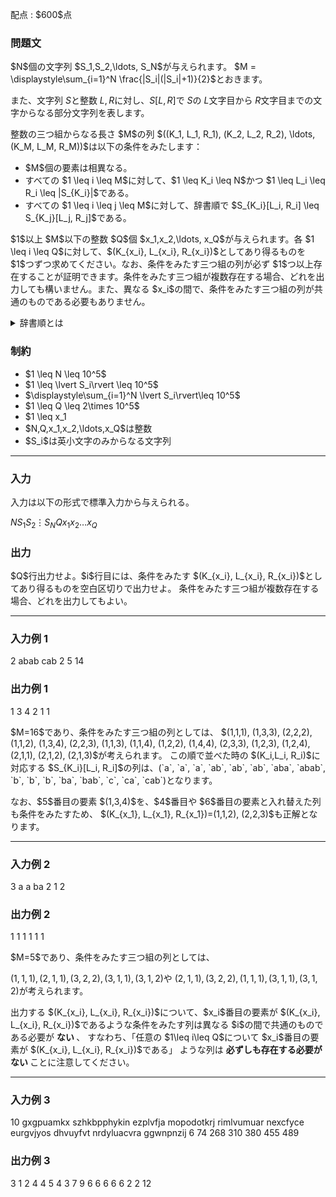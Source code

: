 
<div>

<span>

<span>

<p>
配点 : $600$点
</p>

<div>

<section>

### **問題文**

<p>
$N$個の文字列 $S_1,S_2,\ldots, S_N$が与えられます。
$M = \displaystyle\sum_{i=1}^N \frac{|S_i|(|S_i|+1)}{2}$とおきます。

また、文字列 $S$と整数 $L, R$に対し、$S[L, R]$で $S$の $L$文字目から $R$文字目までの文字からなる部分文字列を表します。
</p>

<p>
整数の三つ組からなる長さ $M$の列 $((K_1, L_1, R_1), (K_2, L_2, R_2), \ldots, (K_M, L_M, R_M))$は以下の条件をみたします：
</p>

<ul>

<li>
$M$個の要素は相異なる。
</li>

<li>
すべての $1 \leq i \leq M$に対して、$1 \leq K_i \leq N$かつ $1 \leq L_i \leq R_i \leq |S_{K_i}|$である。
</li>

<li>
すべての $1 \leq i \leq j \leq M$に対して、辞書順で $S_{K_i}[L_i, R_i] \leq S_{K_j}[L_j, R_j]$である。
</li>

</ul>

<p>
$1$以上 $M$以下の整数 $Q$個 $x_1,x_2,\ldots, x_Q$が与えられます。各 $1 \leq i \leq Q$に対して、$(K_{x_i}, L_{x_i}, R_{x_i})$としてあり得るものを $1$つずつ求めてください。なお、条件をみたす三つ組の列が必ず $1$つ以上存在することが証明できます。条件をみたす三つ組が複数存在する場合、どれを出力しても構いません。また、異なる $x_i$の間で、条件をみたす三つ組の列が共通のものである必要もありません。
</p>

<details>

<summary>
辞書順とは
</summary>
$2$つの文字列 $S, T$が以下の条件のいずれかをみたすとき、かつそのときに限り、辞書順で $S \leq T$であると言います。

<ul>

<li>
$|S| \leq |T|$かつ $S = T[1, |S|]$である。 
</li>

<li>
ある $1\leq k\leq \min(|S|, |T|)$が存在し、$1\leq i\leq k-1$について、$S$と $T$の $i$文字目は等しく、$S$の $k$文字目は $T$の $k$文字目よりアルファベット順で真に小さい。  
</li>

</ul>

</details>

</section>

</div>

<div>

<section>

### **制約**

<ul>

<li>
$1 \leq N \leq 10^5$
</li>

<li>
$1 \leq \lvert S_i\rvert \leq 10^5$
</li>

<li>
$\displaystyle\sum_{i=1}^N \lvert S_i\rvert\leq 10^5$
</li>

<li>
$1 \leq Q \leq 2\times 10^5$
</li>

<li>
$1 \leq x_1<x_2<\cdots<x_Q \leq \displaystyle\sum_{i=1}^N \frac{|S_i|(|S_i|+1)}{2}$
</li>

<li>
$N,Q,x_1,x_2,\ldots,x_Q$は整数
</li>

<li>
$S_i$は英小文字のみからなる文字列
</li>

</ul>

</section>

</div>

---

<div>

<div>

<section>

### **入力**

<p>
入力は以下の形式で標準入力から与えられる。
</p>

<div>

$N$$S_1$$S_2$$\vdots$$S_N$$Q$$x_1$$x_2$$\ldots$$x_Q$
</div>

</section>

</div>

<div>

<section>

### **出力**

<p>
$Q$行出力せよ。$i$行目には、条件をみたす $(K_{x_i}, L_{x_i}, R_{x_i})$としてあり得るものを空白区切りで出力せよ。
条件をみたす三つ組が複数存在する場合、どれを出力してもよい。
</p>

</section>

</div>

</div>

---

<div>

<section>

### **入力例 1**

<div>

2
abab
cab
2
5 14

</div>

</section>

</div>

<div>

<section>

### **出力例 1**

<div>

1 3 4
2 1 1

</div>

<p>
$M=16$であり、条件をみたす三つ組の列としては、
 $(1,1,1), (1,3,3), (2,2,2), (1,1,2), (1,3,4), (2,2,3), (1,1,3), (1,1,4), (1,2,2), (1,4,4), (2,3,3), (1,2,3), (1,2,4), (2,1,1), (2,1,2), (2,1,3)$が考えられます。
 この順で並べた時の $(K_i,L_i, R_i)$に対応する $S_{K_i}[L_i, R_i]$の列は、(`a`, `a`, `a`, `ab`, `ab`, `ab`, `aba`,  `abab`, `b`, `b`, `b`, `ba`, `bab`, `c`, `ca`, `cab`)となります。
</p>

<p>
なお、$5$番目の要素 $(1,3,4)$を、$4$番目や $6$番目の要素と入れ替えた列も条件をみたすため、
$(K_{x_1}, L_{x_1}, R_{x_1})=(1,1,2), (2,2,3)$も正解となります。
</p>

</section>

</div>

---

<div>

<section>

### **入力例 2**

<div>

3
a
a
ba
2
1 2

</div>

</section>

</div>

<div>

<section>

### **出力例 2**

<div>

1 1 1
1 1 1

</div>

<p>
$M=5$であり、条件をみたす三つ組の列としては、

$(1,1,1), (2,1,1), (3,2,2), (3,1,1), (3,1,2)$や $(2,1,1), (3,2,2), (1,1,1), (3,1,1), (3,1,2)$が考えられます。
</p>

<p>
出力する $(K_{x_i}, L_{x_i}, R_{x_i})$について、$x_i$番目の要素が $(K_{x_i}, L_{x_i}, R_{x_i})$であるような条件をみたす列は異なる $i$の間で共通のものである必要が 
<strong>
ない
</strong>
、
すなわち、「任意の $1\leq i\leq Q$について $x_i$番目の要素が $(K_{x_i}, L_{x_i}, R_{x_i})$である」
ような列は 
<strong>
必ずしも存在する必要がない
</strong>
ことに注意してください。
</p>

</section>

</div>

---

<div>

<section>

### **入力例 3**

<div>

10
gxgpuamkx
szhkbpphykin
ezplvfja
mopodotkrj
rimlvumuar
nexcfyce
eurgvjyos
dhvuyfvt
nrdyluacvra
ggwnpnzij
6
74 268 310 380 455 489

</div>

</section>

</div>

<div>

<section>

### **出力例 3**

<div>

3 1 2
4 4 5
4 3 7
9 6 6
6 6 6
2 2 12

</div>

</section>

</div>

</span>

</span>

</div>
